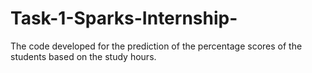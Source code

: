 # Task-1-Sparks-Internship-
The code developed for the prediction of the percentage scores of the students based on the study hours.

